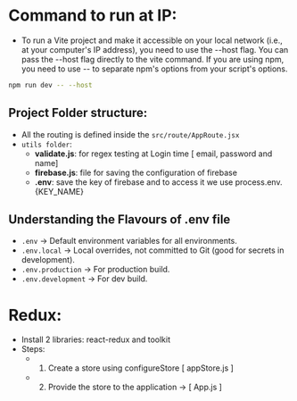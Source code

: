 # Command to run at IP:

- To run a Vite project and make it accessible on your local network (i.e., at your computer's IP address), you need to use the --host flag. You can pass the --host flag directly to the vite command. If you are using npm, you need to use -- to separate npm's options from your script's options.

```Bash
npm run dev -- --host
```

## Project Folder structure:

- All the routing is defined inside the `src/route/AppRoute.jsx`
- `utils folder`:
  - **validate.js**: for regex testing at Login time [ email, password and name]
  - **firebase.js**: file for saving the configuration of firebase
  - **.env**: save the key of firebase and to access it we use process.env.{KEY_NAME}

## Understanding the Flavours of .env file

- `.env` → Default environment variables for all environments.
- `.env.local` → Local overrides, not committed to Git (good for secrets in development).
- `.env.production` → For production build.
- `.env.development` → For dev build.

##

# Redux:

- Install 2 libraries: react-redux and toolkit
- Steps:
  - 1. Create a store using configureStore [ appStore.js ]
  - 2. Provide the store to the application -> [ App.js ]


